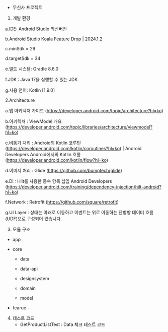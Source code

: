 * 무신사 프로젝트

1. 개발 환경

  a.IDE: Android Studio 최신버전
 
  b.Android Studio Koala Feature Drop | 2024.1.2
 
  c.minSdk = 29

  d.targetSdk = 34

  e.빌드 시스템: Gradle 8.6.0

  f.JDK : Java 17을 실행할 수 있는 JDK
  
  g.사용 언어: Kotlin [1.9.0]

2.Architecture
  
  a.앱 아키텍처 가이드  (https://developer.android.com/topic/architecture?hl=ko)

  b.아키텍쳐 : ViewModel 개요  (https://developer.android.com/topic/libraries/architecture/viewmodel?hl=ko)

  c.비동기 처리 : Android의 Kotlin 코루틴 (https://developer.android.com/kotlin/coroutines?hl=ko)  |  Android Developers Android에서의 Kotlin 흐름 (https://developer.android.com/kotlin/flow?hl=ko)

  d.이미지 처리 : Glide (https://github.com/bumptech/glide)

  e.DI : Hilt를 사용한 종속 항목 삽입    Android Developers (https://developer.android.com/training/dependency-injection/hilt-android?hl=ko)

  f.Network : Retrofit (https://github.com/square/retrofit)

  g.UI Layer : 상태는 아래로 이동하고 이벤트는 위로 이동하는 단방향 데이터 흐름(UDF)으로 구성되어 있습니다.

3. 모듈 구조 

* app 

* core

  * data 

  * data-api 

  * designsystem 

  * domain

  * model

* fearue - 

4. 테스트 코드
   * GetProductListTest : Data 체크 테스트 코드
